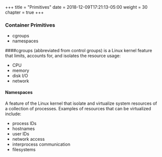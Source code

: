 +++
title = "Primitives"
date = 2018-12-09T17:21:13-05:00
weight = 30
chapter = true
+++

### Container Primitives

* cgroups
* namespaces

####cgroups 
(abbreviated from control groups) is a Linux kernel feature that limits, accounts for, and isolates the resource usage:

* CPU 
* memory
* disk I/O
* network

#### Namespaces
A feature of the Linux kernel that isolate and virtualize system resources of a collection of processes. Examples of resources that can be virtualized include: 
* process IDs
* hostnames
* user IDs
* network access
* interprocess communication
* filesystems





